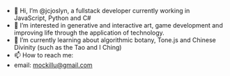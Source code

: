 - 👋 Hi, I’m @jcjoslyn, a fullstack developer currently working in JavaScript, Python and C#
- 👀 I’m interested in generative and interactive art, game development and improving life through the application of technology.
- 🌱 I’m currently learning about algorithmic botany, Tone.js and Chinese Divinity (such as the Tao and I Ching)
- 📫 How to reach me:
-   email: mockillu@gmail.com

